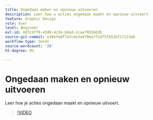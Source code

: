 ```yaml
---
title: Ongedaan maken en opnieuw uitvoeren
description: Leer hoe u acties ongedaan maakt en opnieuw uitvoert
feature: Graphic Design
role: User
level: Beginner
exl-id: 4d7c5ff0-43d8-4c34-bdad-1cae7955b63b
source-git-commit: e39efe0f7afc4e3e970ea7f2df57b51bf17123a6
workflow-type: tm+mt
source-wordcount: '20'
ht-degree: 0%

---
```


# Ongedaan maken en opnieuw uitvoeren

Leer hoe je acties ongedaan maakt en opnieuw uitvoert.

>[!VIDEO](https://video.tv.adobe.com/v/3420216?quality=12&learn=on&hidetitle=true)
